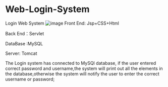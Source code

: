 # Web-Login-System
Login Web System 
![image](https://user-images.githubusercontent.com/83297699/123910522-23e96500-d9ad-11eb-827b-7477d19b803b.png)
 Front End: Jsp+CSS+Html
 
 Back End：Servlet
 
 DataBase :MySQL
 
 Server: Tomcat


The Login system has connected to MySQl database, if the user entered correct password and username,the system will print out all the elements in the database,otherwise the system will notify the user to enter the correct username or password;

